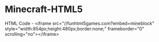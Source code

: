 # Minecraft-HTML5
HTML Code - &lt;iframe src="//funhtml5games.com?embed=mineblock" style="width:854px;height:480px;border:none;" frameborder="0" scrolling="no">&lt;/iframe>
